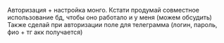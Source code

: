 Авторизация + настройка монго. 
Кстати продумай совместное использование бд, чтобы оно работало и
у меня (можем обсудить)
Также сделай при авторизации поле для телеграмма 
(логин, пароль, фио + тг акк получается)